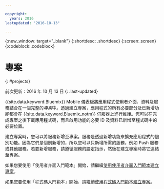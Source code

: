 ```yaml
---

copyright:
  years: 2016
lastupdated: "2016-10-13"

---
```

{:new_window: target="_blank"}
{:shortdesc: .shortdesc}
{:screen:.screen}
{:codeblock:.codeblock}

# 專案
{: #projects}

前次更新：2016 年 10 月 13 日
{: .last-updated}

{{site.data.keyword.Bluemix}} Mobile 儀表板將應用程式使用者介面、資料及服務結合在一個完整的*專案*中。透過建立專案，應用程式的所有必要部分及已新增功能都會在 {{site.data.keyword.Bluemix_notm}} 伺服器上進行維護。您可以在完成專案之後下載應用程式碼，而且啟用功能的必要 ID 及資料已新增至程式碼中的必要位置。

建立專案時，您可以將服務新增至專案。服務是透過新增功能來擴充應用程式的個別功能。因為它們是個別新增的，所以您可以只新增所需的服務，例如 Push 服務或其他服務。若要新增服務，請遵循服務的設定指示，然後在建立專案時將它連結至專案。

如果您要使用「使用者介面入門範本」開始，請繼續[使用使用者介面入門範本建立專案](projects_ui.html)。

如果您要使用「程式碼入門範本」開始，請繼續[使用程式碼入門範本建立專案](projects_code.html)。
